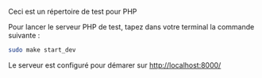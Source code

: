 Ceci est un répertoire de test pour PHP

Pour lancer le serveur PHP de test, tapez dans votre terminal la commande suivante :
 ```bash
 sudo make start_dev
 ```

 Le serveur est configuré pour démarer sur [http://localhost:8000/](http://localhost:8000/)
